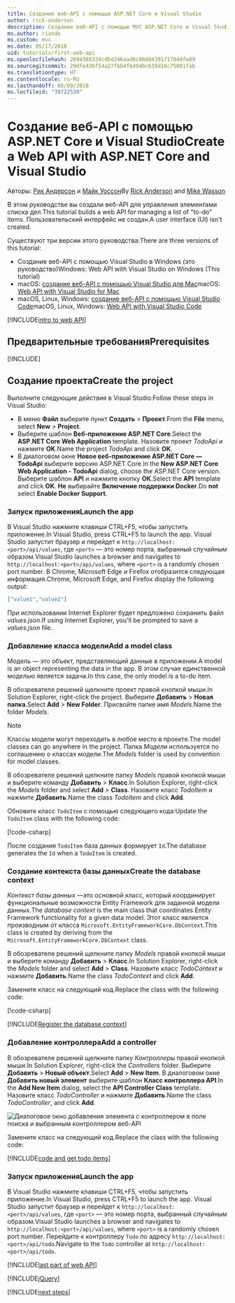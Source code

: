 ```yaml
---
title: Создание веб-API с помощью ASP.NET Core и Visual Studio
author: rick-anderson
description: Создание веб-API с помощью MVC ASP.NET Core и Visual Studio в Windows
ms.author: riande
ms.custom: mvc
ms.date: 05/17/2018
uid: tutorials/first-web-api
ms.openlocfilehash: 2694388324cdbd246aad6c88d8439171704dfe89
ms.sourcegitcommit: 29dfe436f54a27fbb4f6494bc639d16c75001fab
ms.translationtype: HT
ms.contentlocale: ru-RU
ms.lasthandoff: 08/09/2018
ms.locfileid: "39722520"
---
```

# <a name="create-a-web-api-with-aspnet-core-and-visual-studio"></a><span data-ttu-id="47957-103">Создание веб-API с помощью ASP.NET Core и Visual Studio</span><span class="sxs-lookup"><span data-stu-id="47957-103">Create a Web API with ASP.NET Core and Visual Studio</span></span>

<span data-ttu-id="47957-104">Авторы: [Рик Андерсон](https://twitter.com/RickAndMSFT) и [Майк Уоссон](https://github.com/mikewasson)</span><span class="sxs-lookup"><span data-stu-id="47957-104">By [Rick Anderson](https://twitter.com/RickAndMSFT) and [Mike Wasson](https://github.com/mikewasson)</span></span>

<span data-ttu-id="47957-105">В этом руководстве вы создали веб-API для управления элементами списка дел.</span><span class="sxs-lookup"><span data-stu-id="47957-105">This tutorial builds a web API for managing a list of "to-do" items.</span></span> <span data-ttu-id="47957-106">Пользовательский интерфейс не создан.</span><span class="sxs-lookup"><span data-stu-id="47957-106">A user interface (UI) isn't created.</span></span>

<span data-ttu-id="47957-107">Существуют три версии этого руководства:</span><span class="sxs-lookup"><span data-stu-id="47957-107">There are three versions of this tutorial:</span></span>

* <span data-ttu-id="47957-108">Создание веб-API с помощью Visual Studio в Windows (это руководство)</span><span class="sxs-lookup"><span data-stu-id="47957-108">Windows: Web API with Visual Studio on Windows (This tutorial)</span></span>
* <span data-ttu-id="47957-109">macOS: [создание веб-API с помощью Visual Studio для Mac](xref:tutorials/first-web-api-mac)</span><span class="sxs-lookup"><span data-stu-id="47957-109">macOS: [Web API with Visual Studio for Mac](xref:tutorials/first-web-api-mac)</span></span>
* <span data-ttu-id="47957-110">macOS, Linux, Windows: [создание веб-API с помощью Visual Studio Code](xref:tutorials/web-api-vsc)</span><span class="sxs-lookup"><span data-stu-id="47957-110">macOS, Linux, Windows: [Web API with Visual Studio Code](xref:tutorials/web-api-vsc)</span></span>

<!-- WARNING: The code AND images in this doc are used by uid: tutorials/web-api-vsc, tutorials/first-web-api-mac and tutorials/first-web-api. If you change any code/images in this tutorial, update uid: tutorials/web-api-vsc -->

[!INCLUDE[intro to web API](../includes/webApi/intro.md)]

## <a name="prerequisites"></a><span data-ttu-id="47957-111">Предварительные требования</span><span class="sxs-lookup"><span data-stu-id="47957-111">Prerequisites</span></span>

[!INCLUDE[](~/includes/net-core-prereqs-windows.md)]

## <a name="create-the-project"></a><span data-ttu-id="47957-112">Создание проекта</span><span class="sxs-lookup"><span data-stu-id="47957-112">Create the project</span></span>

<span data-ttu-id="47957-113">Выполните следующие действия в Visual Studio:</span><span class="sxs-lookup"><span data-stu-id="47957-113">Follow these steps in Visual Studio:</span></span>

* <span data-ttu-id="47957-114">В меню **Файл** выберите пункт **Создать** > **Проект**.</span><span class="sxs-lookup"><span data-stu-id="47957-114">From the **File** menu, select **New** > **Project**.</span></span>
* <span data-ttu-id="47957-115">Выберите шаблон **Веб-приложение ASP.NET Core**.</span><span class="sxs-lookup"><span data-stu-id="47957-115">Select the **ASP.NET Core Web Application** template.</span></span> <span data-ttu-id="47957-116">Назовите проект *TodoApi* и нажмите **OK**.</span><span class="sxs-lookup"><span data-stu-id="47957-116">Name the project *TodoApi* and click **OK**.</span></span>
* <span data-ttu-id="47957-117">В диалоговом окне **Новое веб-приложение ASP.NET Core — TodoApi** выберите версию ASP.NET Core.</span><span class="sxs-lookup"><span data-stu-id="47957-117">In the **New ASP.NET Core Web Application - TodoApi** dialog, choose the ASP.NET Core version.</span></span> <span data-ttu-id="47957-118">Выберите шаблон **API** и нажмите кнопку **ОК**.</span><span class="sxs-lookup"><span data-stu-id="47957-118">Select the **API** template and click **OK**.</span></span> <span data-ttu-id="47957-119">**Не** выбирайте **Включение поддержки Docker**.</span><span class="sxs-lookup"><span data-stu-id="47957-119">Do **not** select **Enable Docker Support**.</span></span>

### <a name="launch-the-app"></a><span data-ttu-id="47957-120">Запуск приложения</span><span class="sxs-lookup"><span data-stu-id="47957-120">Launch the app</span></span>

<span data-ttu-id="47957-121">В Visual Studio нажмите клавиши CTRL+F5, чтобы запустить приложение.</span><span class="sxs-lookup"><span data-stu-id="47957-121">In Visual Studio, press CTRL+F5 to launch the app.</span></span> <span data-ttu-id="47957-122">Visual Studio запустит браузер и перейдет к `http://localhost:<port>/api/values`, где `<port>` — это номер порта, выбранный случайным образом.</span><span class="sxs-lookup"><span data-stu-id="47957-122">Visual Studio launches a browser and navigates to `http://localhost:<port>/api/values`, where `<port>` is a randomly chosen port number.</span></span> <span data-ttu-id="47957-123">В Chrome, Microsoft Edge и Firefox отобразится следующая информация.</span><span class="sxs-lookup"><span data-stu-id="47957-123">Chrome, Microsoft Edge, and Firefox display the following output:</span></span>

```json
["value1","value2"]
```

<span data-ttu-id="47957-124">При использовании Internet Explorer будет предложено сохранить файл *values.json*.</span><span class="sxs-lookup"><span data-stu-id="47957-124">If using Internet Explorer, you'll be prompted to save a *values.json* file.</span></span>

### <a name="add-a-model-class"></a><span data-ttu-id="47957-125">Добавление класса модели</span><span class="sxs-lookup"><span data-stu-id="47957-125">Add a model class</span></span>

<span data-ttu-id="47957-126">Модель — это объект, представляющий данные в приложении.</span><span class="sxs-lookup"><span data-stu-id="47957-126">A model is an object representing the data in the app.</span></span> <span data-ttu-id="47957-127">В этом случае единственной моделью является задача.</span><span class="sxs-lookup"><span data-stu-id="47957-127">In this case, the only model is a to-do item.</span></span>

<span data-ttu-id="47957-128">В обозревателе решений щелкните проект правой кнопкой мыши.</span><span class="sxs-lookup"><span data-stu-id="47957-128">In Solution Explorer, right-click the project.</span></span> <span data-ttu-id="47957-129">Выберите **Добавить** > **Новая папка**.</span><span class="sxs-lookup"><span data-stu-id="47957-129">Select **Add** > **New Folder**.</span></span> <span data-ttu-id="47957-130">Присвойте папке имя *Models*.</span><span class="sxs-lookup"><span data-stu-id="47957-130">Name the folder *Models*.</span></span>

> [!NOTE]
> <span data-ttu-id="47957-131">Классы модели могут переходить в любое место в проекте.</span><span class="sxs-lookup"><span data-stu-id="47957-131">The model classes can go anywhere in the project.</span></span> <span data-ttu-id="47957-132">Папка *Модели* используется по соглашению о классах модели.</span><span class="sxs-lookup"><span data-stu-id="47957-132">The *Models* folder is used by convention for model classes.</span></span>

<span data-ttu-id="47957-133">В обозревателе решений щелкните папку *Models* правой кнопкой мыши и выберите команду **Добавить** > **Класс**.</span><span class="sxs-lookup"><span data-stu-id="47957-133">In Solution Explorer, right-click the *Models* folder and select **Add** > **Class**.</span></span> <span data-ttu-id="47957-134">Назовите класс *TodoItem* и нажмите **Добавить**.</span><span class="sxs-lookup"><span data-stu-id="47957-134">Name the class *TodoItem* and click **Add**.</span></span>

<span data-ttu-id="47957-135">Обновите класс `TodoItem` с помощью следующего кода:</span><span class="sxs-lookup"><span data-stu-id="47957-135">Update the `TodoItem` class with the following code:</span></span>

[!code-csharp[](first-web-api/samples/2.0/TodoApi/Models/TodoItem.cs)]

<span data-ttu-id="47957-136">После создания `TodoItem` база данных формирует `Id`.</span><span class="sxs-lookup"><span data-stu-id="47957-136">The database generates the `Id` when a `TodoItem` is created.</span></span>

### <a name="create-the-database-context"></a><span data-ttu-id="47957-137">Создание контекста базы данных</span><span class="sxs-lookup"><span data-stu-id="47957-137">Create the database context</span></span>

<span data-ttu-id="47957-138">*Контекст базы данных* —это основной класс, который координирует функциональные возможности Entity Framework для заданной модели данных.</span><span class="sxs-lookup"><span data-stu-id="47957-138">The *database context* is the main class that coordinates Entity Framework functionality for a given data model.</span></span> <span data-ttu-id="47957-139">Этот класс является производным от класса `Microsoft.EntityFrameworkCore.DbContext`.</span><span class="sxs-lookup"><span data-stu-id="47957-139">This class is created by deriving from the `Microsoft.EntityFrameworkCore.DbContext` class.</span></span>

<span data-ttu-id="47957-140">В обозревателе решений щелкните папку *Models* правой кнопкой мыши и выберите команду **Добавить** > **Класс**.</span><span class="sxs-lookup"><span data-stu-id="47957-140">In Solution Explorer, right-click the *Models* folder and select **Add** > **Class**.</span></span> <span data-ttu-id="47957-141">Назовите класс *TodoContext* и нажмите **Добавить**.</span><span class="sxs-lookup"><span data-stu-id="47957-141">Name the class *TodoContext* and click **Add**.</span></span>

<span data-ttu-id="47957-142">Замените класс на следующий код.</span><span class="sxs-lookup"><span data-stu-id="47957-142">Replace the class with the following code:</span></span>

[!code-csharp[](first-web-api/samples/2.0/TodoApi/Models/TodoContext.cs)]

[!INCLUDE[Register the database context](../includes/webApi/register_dbContext.md)]

### <a name="add-a-controller"></a><span data-ttu-id="47957-143">Добавление контроллера</span><span class="sxs-lookup"><span data-stu-id="47957-143">Add a controller</span></span>

<span data-ttu-id="47957-144">В обозревателе решений щелкните папку *Контроллеры* правой кнопкой мыши.</span><span class="sxs-lookup"><span data-stu-id="47957-144">In Solution Explorer, right-click the *Controllers* folder.</span></span> <span data-ttu-id="47957-145">Выберите **Добавить** > **Новый объект**.</span><span class="sxs-lookup"><span data-stu-id="47957-145">Select **Add** > **New Item**.</span></span> <span data-ttu-id="47957-146">В диалоговом окне **Добавить новый элемент** выберите шаблон **Класс контроллера API**.</span><span class="sxs-lookup"><span data-stu-id="47957-146">In the **Add New Item** dialog, select the **API Controller Class** template.</span></span> <span data-ttu-id="47957-147">Назовите класс *TodoController* и нажмите **Добавить**.</span><span class="sxs-lookup"><span data-stu-id="47957-147">Name the class *TodoController*, and click **Add**.</span></span>

![Диалоговое окно добавления элемента с контроллером в поле поиска и выбранным контроллером веб-API](first-web-api/_static/new_controller.png)

<span data-ttu-id="47957-149">Замените класс на следующий код.</span><span class="sxs-lookup"><span data-stu-id="47957-149">Replace the class with the following code:</span></span>

[!INCLUDE[code and get todo items](../includes/webApi/getTodoItems.md)]

### <a name="launch-the-app"></a><span data-ttu-id="47957-150">Запуск приложения</span><span class="sxs-lookup"><span data-stu-id="47957-150">Launch the app</span></span>

<span data-ttu-id="47957-151">В Visual Studio нажмите клавиши CTRL+F5, чтобы запустить приложение.</span><span class="sxs-lookup"><span data-stu-id="47957-151">In Visual Studio, press CTRL+F5 to launch the app.</span></span> <span data-ttu-id="47957-152">Visual Studio запустит браузер и перейдет к `http://localhost:<port>/api/values`, где `<port>` — это номер порта, выбранный случайным образом.</span><span class="sxs-lookup"><span data-stu-id="47957-152">Visual Studio launches a browser and navigates to `http://localhost:<port>/api/values`, where `<port>` is a randomly chosen port number.</span></span> <span data-ttu-id="47957-153">Перейдите к контроллеру `Todo` по адресу `http://localhost:<port>/api/todo`.</span><span class="sxs-lookup"><span data-stu-id="47957-153">Navigate to the `Todo` controller at `http://localhost:<port>/api/todo`.</span></span>

[!INCLUDE[last part of web API](../includes/webApi/end.md)]

[!INCLUDE[jQuery](../includes/webApi/add-jquery.md)]

[!INCLUDE[next steps](../includes/webApi/next.md)]
